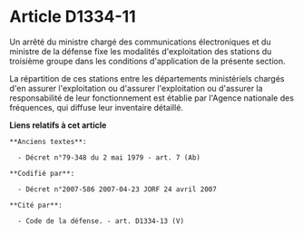 # Article D1334-11

Un arrêté du ministre chargé des communications électroniques et du ministre de la défense fixe les modalités d'exploitation
des stations du troisième groupe dans les conditions d'application de la présente section.

La répartition de ces stations entre les départements ministériels chargés d'en assurer l'exploitation ou d'assurer
l'exploitation ou d'assurer la responsabilité de leur fonctionnement est établie par l'Agence nationale des fréquences, qui
diffuse leur inventaire détaillé.

**Liens relatifs à cet article**

	**Anciens textes**:

	  - Décret n°79-348 du 2 mai 1979 - art. 7 (Ab)

	**Codifié par**:

	  - Décret n°2007-586 2007-04-23 JORF 24 avril 2007

	**Cité par**:

	  - Code de la défense. - art. D1334-13 (V)
